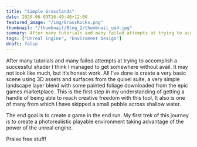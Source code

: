 ```yaml
---
title: "Simple Grasslands"
date: 2020-06-09T16:49:48+12:00
featured_image: "/img/GrassRocks.png"
thumbnail: "/thumbnail/Blog_2/thumbnail_ue4.jpg"
summary: After many tutorials and many failed attempts at trying to accomplish a successful shader I think I managed to get somewhere without avail.
tags: ["Unreal Engine", "Enviroment Design"]
draft: false
---
```


After many tutorials and many failed attempts at trying to accomplish a successful shader I think I managed to get somewhere without avail. It may not look like much, but it’s honest work. All I’ve done is create a very basic scene using 3D assets and surfaces from the quixel suite, a very simple landscape layer blend with some painted foliage downloaded from the epic games marketplace. This is the first step in my understanding of getting a handle of being able to reach creative freedom with this tool, It also is one of many from which I have skipped a small pebble across shallow water.

The end goal is to create a game in the end run. My first trek of this journey is to create a photorealistic playable environment taking advantage of the power of the unreal engine.

Praise free stuff!